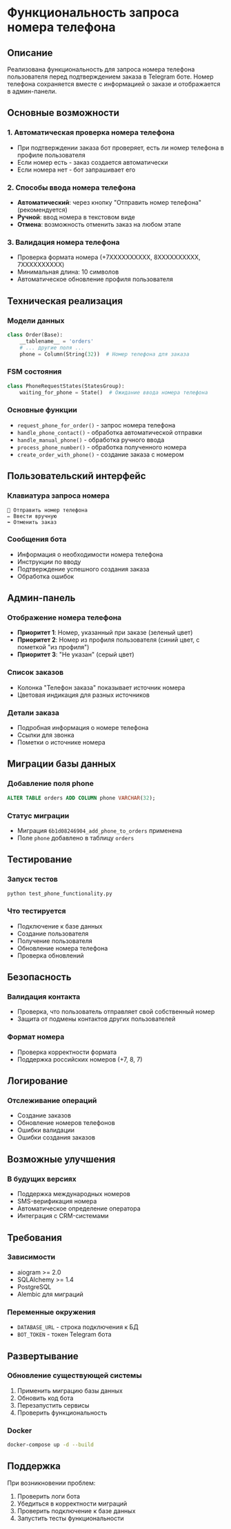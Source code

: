 # Функциональность запроса номера телефона

## Описание

Реализована функциональность для запроса номера телефона пользователя перед подтверждением заказа в Telegram боте. Номер телефона сохраняется вместе с информацией о заказе и отображается в админ-панели.

## Основные возможности

### 1. Автоматическая проверка номера телефона
- При подтверждении заказа бот проверяет, есть ли номер телефона в профиле пользователя
- Если номер есть - заказ создается автоматически
- Если номера нет - бот запрашивает его

### 2. Способы ввода номера телефона
- **Автоматический**: через кнопку "Отправить номер телефона" (рекомендуется)
- **Ручной**: ввод номера в текстовом виде
- **Отмена**: возможность отменить заказ на любом этапе

### 3. Валидация номера телефона
- Проверка формата номера (+7XXXXXXXXXX, 8XXXXXXXXXX, 7XXXXXXXXXX)
- Минимальная длина: 10 символов
- Автоматическое обновление профиля пользователя

## Техническая реализация

### Модели данных
```python
class Order(Base):
    __tablename__ = 'orders'
    # ... другие поля ...
    phone = Column(String(32))  # Номер телефона для заказа
```

### FSM состояния
```python
class PhoneRequestStates(StatesGroup):
    waiting_for_phone = State()  # Ожидание ввода номера телефона
```

### Основные функции
- `request_phone_for_order()` - запрос номера телефона
- `handle_phone_contact()` - обработка автоматической отправки
- `handle_manual_phone()` - обработка ручного ввода
- `process_phone_number()` - обработка полученного номера
- `create_order_with_phone()` - создание заказа с номером

## Пользовательский интерфейс

### Клавиатура запроса номера
```
📱 Отправить номер телефона
✏️ Ввести вручную
⬅️ Отменить заказ
```

### Сообщения бота
- Информация о необходимости номера телефона
- Инструкции по вводу
- Подтверждение успешного создания заказа
- Обработка ошибок

## Админ-панель

### Отображение номера телефона
- **Приоритет 1**: Номер, указанный при заказе (зеленый цвет)
- **Приоритет 2**: Номер из профиля пользователя (синий цвет, с пометкой "из профиля")
- **Приоритет 3**: "Не указан" (серый цвет)

### Список заказов
- Колонка "Телефон заказа" показывает источник номера
- Цветовая индикация для разных источников

### Детали заказа
- Подробная информация о номере телефона
- Ссылки для звонка
- Пометки о источнике номера

## Миграции базы данных

### Добавление поля phone
```sql
ALTER TABLE orders ADD COLUMN phone VARCHAR(32);
```

### Статус миграции
- Миграция `6b1d08246904_add_phone_to_orders` применена
- Поле `phone` добавлено в таблицу `orders`

## Тестирование

### Запуск тестов
```bash
python test_phone_functionality.py
```

### Что тестируется
- Подключение к базе данных
- Создание пользователя
- Получение пользователя
- Обновление номера телефона
- Проверка обновлений

## Безопасность

### Валидация контакта
- Проверка, что пользователь отправляет свой собственный номер
- Защита от подмены контактов других пользователей

### Формат номера
- Проверка корректности формата
- Поддержка российских номеров (+7, 8, 7)

## Логирование

### Отслеживание операций
- Создание заказов
- Обновление номеров телефонов
- Ошибки валидации
- Ошибки создания заказов

## Возможные улучшения

### В будущих версиях
- Поддержка международных номеров
- SMS-верификация номера
- Автоматическое определение оператора
- Интеграция с CRM-системами

## Требования

### Зависимости
- aiogram >= 2.0
- SQLAlchemy >= 1.4
- PostgreSQL
- Alembic для миграций

### Переменные окружения
- `DATABASE_URL` - строка подключения к БД
- `BOT_TOKEN` - токен Telegram бота

## Развертывание

### Обновление существующей системы
1. Применить миграцию базы данных
2. Обновить код бота
3. Перезапустить сервисы
4. Проверить функциональность

### Docker
```bash
docker-compose up -d --build
```

## Поддержка

При возникновении проблем:
1. Проверить логи бота
2. Убедиться в корректности миграций
3. Проверить подключение к базе данных
4. Запустить тесты функциональности
